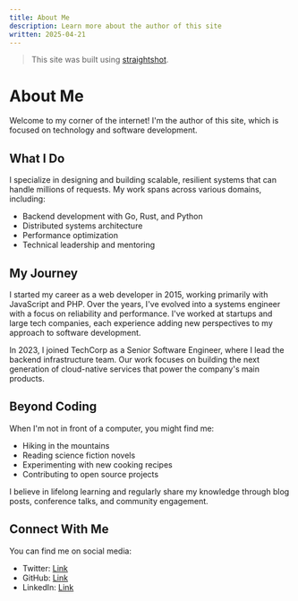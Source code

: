 ```yaml
---
title: About Me
description: Learn more about the author of this site
written: 2025-04-21
---
```


> This site was built using [straightshot](https://github.com/nicoheidtke/straightshot).

# About Me

Welcome to my corner of the internet! I'm the author of this site, which is focused on technology and software development.

## What I Do

I specialize in designing and building scalable, resilient systems that can handle millions of requests. My work spans across various domains, including:

- Backend development with Go, Rust, and Python
- Distributed systems architecture
- Performance optimization
- Technical leadership and mentoring

## My Journey

I started my career as a web developer in 2015, working primarily with JavaScript and PHP. Over the years, I've evolved into a systems engineer with a focus on reliability and performance. I've worked at startups and large tech companies, each experience adding new perspectives to my approach to software development.

In 2023, I joined TechCorp as a Senior Software Engineer, where I lead the backend infrastructure team. Our work focuses on building the next generation of cloud-native services that power the company's main products.

## Beyond Coding

When I'm not in front of a computer, you might find me:

- Hiking in the mountains
- Reading science fiction novels
- Experimenting with new cooking recipes
- Contributing to open source projects

I believe in lifelong learning and regularly share my knowledge through blog posts, conference talks, and community engagement.

## Connect With Me

You can find me on social media:

- Twitter: [Link](https://twitter.com/placeholder_twitter)
- GitHub: [Link](https://github.com/placeholder_github)
- LinkedIn: [Link](https://linkedin.com/in/placeholder_linkedin)



